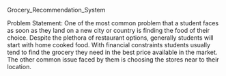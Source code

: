 Grocery_Recommendation_System

Problem Statement:
One of the most common problem that a student faces as soon as they land on a new city or country is finding the food of their choice. Despite the plethora of restaurant options, generally students will start with home cooked food. With financial constraints students usually tend to find the grocery they need in the best price available in the market. The other common issue faced by them is choosing the stores near to their location.
